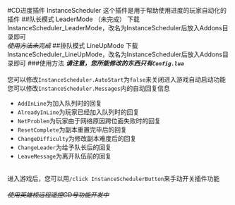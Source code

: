 #CD进度插件 InstanceScheduler
这个插件是用于帮助使用进度的玩家自动化的插件
##队长模式 LeaderMode （未完成）
下载InstanceScheduler_LeaderMode，改名为InstanceScheduler后放入Addons目录即可<br/>
~~_使用方法未完成_~~
##排队模式 LineUpMode
下载InstanceScheduler_LineUpMode，改名为InstanceScheduler后放入Addons目录即可
###使用方法
_**请注意，您所能修改的东西只有`Config.lua`**_<br/>
<br/>您可以修改`InstanceScheduler.AutoStart`为`false`来关闭进入游戏自动启动功能<br/>
您可以修改`InstanceScheduler.Messages`内的自动回复信息

* `AddInLine`为加入队列时的回复
* `AlreadyInLine`为玩家已经加入队列时的回复
* `NetProblem`为玩家由于网络原因跨位面失败时的回复
* `ResetComplete`为副本重置完毕后的回复
* `ChangeDifficulty`为修改副本难度后的回复
* `ChangeLeader`为给予队长后的回复
* `LeaveMessage`为离开队伍前的回复<br/>

<br/>进入游戏后，您可以用`/click InstanceSchedulerButton`来手动开关插件功能<br/><br/>
_~~使用英雄榜远程遥控CD号功能开发中~~_
